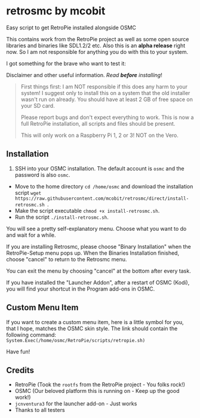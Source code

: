 # retrosmc by mcobit

Easy script to get RetroPie installed alongside OSMC

This contains work from the RetroPie project as well as some open source libraries and binaries like SDL1.2/2 etc.
Also this is an **alpha release** right now. So I am not responsible for anything you do with this to your system.

I got something for the brave who want to test it:

Disclaimer and other useful information. _Read **before** installing_!

> First things first: I am NOT responsible if this does any harm to your system! I suggest only to install this on a system that the old installer wasn't run on already. You should have at least 2 GB of free space on your SD card.
>
> Please report bugs and don't expect everything to work. This is now a full RetroPie installation, all scripts and files should be present.
> 
> This will only work on a Raspberry Pi 1, 2 or 3! NOT on the Vero.

## Installation

1. SSH into your OSMC installation. The default account is `osmc` and the password is also `osmc`.
* Move to the home directory
  `cd /home/osmc` and download the installation script
  `wget https://raw.githubusercontent.com/mcobit/retrosmc/direct/install-retrosmc.sh
`.
* Make the script executable `chmod +x install-retrosmc.sh`.
* Run the script `./install-retrosmc.sh`.

You will see a pretty self-explanatory menu.
Choose what you want to do and wait for a while.

If you are installing Retrosmc, please choose "Binary Installation" when the RetroPie-Setup menu pops up.
When the Binaries Installation finished, choose "cancel" to return to the Retrosmc menu.

You can exit the menu by choosing "cancel" at the bottom after every task.

If you have installed the "Launcher Addon", after a restart of OSMC (Kodi), you will find your shortcut in the Program add-ons in OSMC.

## Custom Menu Item

If you want to create a custom menu item, here is a little symbol for you, that I hope, matches the OSMC skin style.
The link should contain the following command:
`System.Exec(/home/osmc/RetroPie/scripts/retropie.sh)`

Have fun!

## Credits

* RetroPie (Took the `rootfs` from the RetroPie project - You folks rock!)
* OSMC (Our beloved platform this is running on - Keep up the good work!)
* `jcnventura3` for the launcher add-on - Just works
* Thanks to all testers
